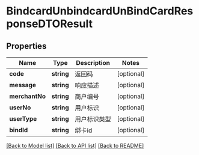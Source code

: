 # BindcardUnbindcardUnBindCardResponseDTOResult

## Properties
Name | Type | Description | Notes
------------ | ------------- | ------------- | -------------
**code** | **string** | 返回码 | [optional] 
**message** | **string** | 响应描述 | [optional] 
**merchantNo** | **string** | 商户编号 | [optional] 
**userNo** | **string** | 用户标识 | [optional] 
**userType** | **string** | 用户标识类型 | [optional] 
**bindId** | **string** | 绑卡id | [optional] 

[[Back to Model list]](../README.md#documentation-for-models) [[Back to API list]](../README.md#documentation-for-api-endpoints) [[Back to README]](../README.md)


